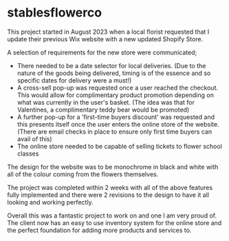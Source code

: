 # stablesflowerco

This project started in August 2023 when a local florist requested that I update their previous Wix website with a new updated Shopify Store. 

A selection of requirements for the new store were communicated;
  - There needed to be a date selector for local deliveries. (Due to the nature of the goods being delivered, timing is of the essence and so specific dates for delivery were a must!)
  - A cross-sell pop-up was requested once a user reached the checkout. This would allow for complimentary product promotion depending on what was currently in the user's basket.
    (The idea was that for Valentines, a complimentary teddy bear would be promoted)
  - A further pop-up for a 'first-time buyers discount' was requested and this presents itself once the user enters the online store of the website. (There are email checks in place to ensure only first time buyers can avail of this)
  - The online store needed to be capable of selling tickets to flower school classes 

The design for the website was to be monochrome in black and white with all of the colour coming from the flowers themselves. 

The project was completed within 2 weeks with all of the above features fully implemented and there were 2 revisions to the design to have it all looking and working perfectly.

Overall this was a fantastic project to work on and one I am very proud of. The client now has an easy to use inventory system for the online store and the perfect foundation for adding more products and services to.
